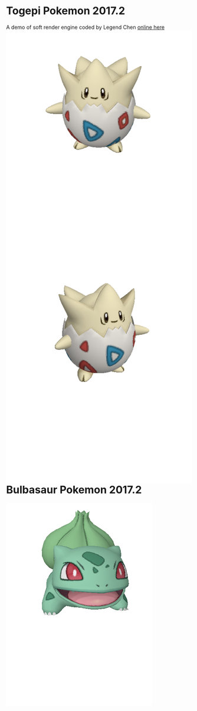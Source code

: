 
# Togepi Pokemon 2017.2

A demo of soft render engine coded by Legend Chen
[online here](https://legend-chen.github.io/webgl-postfx-toon/postfx-toon/index.html) 
<img align="left" src="togepi-front.png" />
<img align="left" src="togepi.png" />


# Bulbasaur Pokemon 2017.2

<img align="left" src="bulbasaur.png" />